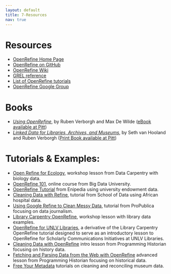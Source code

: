 ```yaml
---
layout: default
title: 7-Resources
nav: true
---
```


# Resources

- [OpenRefine Home Page](http://openrefine.org/)
- [OpenRefine on GitHub](https://github.com/OpenRefine/OpenRefine)
- [OpenRefine Wiki](https://github.com/OpenRefine/OpenRefine/wiki)
- [GREL reference](https://github.com/OpenRefine/OpenRefine/wiki/General-Refine-Expression-Language)
- [List of OpenRefine tutorials](https://github.com/OpenRefine/OpenRefine/wiki/External-Resources)
- [OpenRefine Google Group](http://groups.google.com/d/forum/openrefine)

# Books

- [*Using OpenRefine*](https://www.packtpub.com/big-data-and-business-intelligence/using-openrefine), by Ruben Verborgh and Max De Wilde ([eBook available at Pitt](https://pitt.summon.serialssolutions.com/#!/search?ho=t&l=en&bookMark=ePnHCXMw42LgTQStzc4rAe_hSmFm4DI0ByYbC0sD0ICHqEZ4YnBqcLAmdBQEdFycsTEHfFQEwudkEADPmCuAVlUEpaYBG1w8DCx5wE4ZN4O0m2uIs4cu6FikeOgQRzxoK4K5JejoP_yyKlhkYbM8QGUmZhbGhsYAuDA2tA))
- [*Linked Data for Libraries, Archives, and Museums*](http://book.freeyourmetadata.org/), by Seth van Hooland and Ruben Verborgh ([Print Book available at Pitt](https://pitt.summon.serialssolutions.com/#!/search?bookMark=ePnHCXMw42LgTQStzc4rAe_hSmEGbdsGVqsmoC2PbAw8-cl5FhagahlYEXLAB0NMTC2NDY05GfRBPbDUFAXQ8kgFYKtNAd5p1FFIhB7FqgDsYiuABihKc4t5GFjygF01bgZpN9cQZw9d0GFJ8dCBj3hzYFPe1BR0LS5-WRUssrC5H7Ay0CF7ANPrP7c))

# Tutorials & Examples:

- [Open Refine for Ecology](http://www.datacarpentry.org/OpenRefine-ecology-lesson/), workshop lesson from Data Carpentry with biology data.
- [OpenRefine 101](https://bigdatauniversity.com/courses/introduction-to-openrefine/), online course from Big Data University.
- [OpenRefine Tutorial](http://enipedia.tudelft.nl/wiki/OpenRefine_Tutorial) from Enipedia using university endowment data.
- [Cleaning Data with Refine](http://schoolofdata.org/handbook/recipes/cleaning-data-with-refine/), tutorial from School of Data using African hospital data.
- [Using Google Refine to Clean Messy Data](https://www.propublica.org/nerds/item/using-google-refine-for-data-cleaning), tutorial from ProPublica focusing on data journalism.
- [Library Carpentry OpenRefine](https://librarycarpentry.github.io/lc-open-refine/), workshop lesson with library data examples.
- [OpenRefine for UNLV Libraries](https://geokels.github.io/OpenRefine-UNLV-Libraries/), a derivative of the Library Carpentry OpenRefine tutorial designed to serve as an introductory lesson to OpenRefine for Scholarly Communications Initiatives at UNLV Libraries.
- [Cleaning Data with OpenRefine](http://programminghistorian.org/lessons/cleaning-data-with-openrefine) intro lesson from Programming Historian focusing on history data.
- [Fetching and Parsing Data from the Web with OpenRefine](https://programminghistorian.org/lessons/fetch-and-parse-data-with-openrefine) advanced lesson from Programming Historian focusing on historical data.
- [Free Your Metadata](http://freeyourmetadata.org/) tutorials on cleaning and reconciling museum data.
